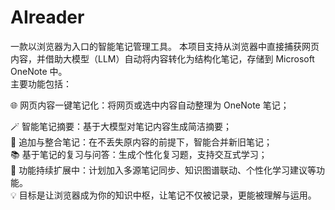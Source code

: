 # AIreader
一款以浏览器为入口的智能笔记管理工具。 本项目支持从浏览器中直接捕获网页内容，并借助大模型（LLM）自动将内容转化为结构化笔记，存储到 Microsoft OneNote 中。  
主要功能包括： 

  🌐 网页内容一键笔记化：将网页或选中内容自动整理为 OneNote 笔记；
  
  🪄 智能笔记摘要：基于大模型对笔记内容生成简洁摘要；  
  🧩 追加与整合笔记：在不丢失原内容的前提下，智能合并新旧笔记；  
  📚 基于笔记的复习与问答：生成个性化复习题，支持交互式学习；  
  🚧 功能持续扩展中：计划加入多源笔记同步、知识图谱联动、个性化学习建议等功能。  
  💡 目标是让浏览器成为你的知识中枢，让笔记不仅被记录，更能被理解与运用。
